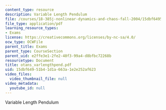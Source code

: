 ```yaml
---
content_type: resource
description: Variable Length Pendulum
file: /courses/18-385j-nonlinear-dynamics-and-chaos-fall-2004/15dbf64951b41d1a663a1e2e252af623_otans_varlengthpend.pdf
file_type: application/pdf
learning_resource_types:
- Exams
license: https://creativecommons.org/licenses/by-nc-sa/4.0/
ocw_type: OCWFile
parent_title: Exams
parent_type: CourseSection
parent_uid: e2ffe3e1-2fe2-40f3-99a4-d8bfbc72268b
resourcetype: Document
title: otans_varlengthpend.pdf
uid: 15dbf649-51b4-1d1a-663a-1e2e252af623
video_files:
  video_thumbnail_file: null
video_metadata:
  youtube_id: null
---
```

Variable Length Pendulum